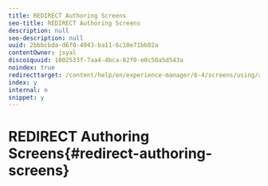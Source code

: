```yaml
---
title: REDIRECT Authoring Screens
seo-title: REDIRECT Authoring Screens
description: null
seo-description: null
uuid: 2bbbcbda-d6f0-4943-ba11-6c10e71bb02a
contentOwner: jsyal
discoiquuid: 1802533f-7aa4-4bca-82f0-e0c50a5d543a
noindex: true
redirecttarget: /content/help/en/experience-manager/6-4/screens/using/authoring-screens
index: y
internal: n
snippet: y
---
```


# REDIRECT Authoring Screens{#redirect-authoring-screens}

